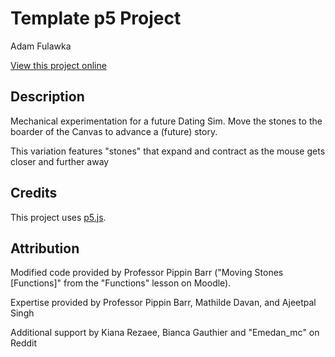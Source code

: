 # Template p5 Project

Adam Fulawka

[View this project online](https://cheeseelemental.github.io/cart253/Expansion/)
## Description

Mechanical experimentation for a future Dating Sim.  Move the stones to the boarder of the Canvas to advance a (future) story.  

This variation features "stones" that expand and contract as the mouse gets closer and further away

## Credits

This project uses [p5.js](https://p5js.org).

## Attribution

Modified code provided by Professor Pippin Barr ("Moving Stones [Functions]" from the "Functions" lesson on Moodle).  

Expertise provided by Professor Pippin Barr, Mathilde Davan, and Ajeetpal Singh

Additional support by Kiana Rezaee, Bianca Gauthier and "Emedan_mc" on Reddit